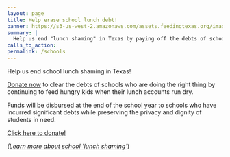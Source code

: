 ```yaml
---
layout: page
title: Help erase school lunch debt!
banner: https://s3-us-west-2.amazonaws.com/assets.feedingtexas.org/images/banners/banner-02.jpg
summary: |
  Help us end "lunch shaming" in Texas by paying off the debts of schools who are doing right by their hungry students.  
calls_to_action:
permalink: /schools
---
```

Help us end school lunch shaming in Texas!   

[Donate now](https://donatenow.networkforgood.org/school-lunch) to clear the debts of schools who are doing the right thing by continuing to feed hungry kids when their lunch accounts run dry.   

Funds will be disbursed at the end of the school year to schools who have incurred significant debts while preserving the privacy and dignity of students in need.   

[Click here to donate!](https://donatenow.networkforgood.org/school-lunch)

*([Learn more about school 'lunch shaming'](https://s3-us-west-2.amazonaws.com/assets.feedingtexas.org/pdf/Feeding-Texas--End-Lunch-Shaming.pdf)*)
